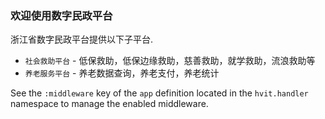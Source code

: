 
### 欢迎使用数字民政平台

浙江省数字民政平台提供以下子平台.

* `社会救助平台` - 低保救助，低保边缘救助，慈善救助，就学救助，流浪救助等
* `养老服务平台` - 养老数据查询，养老支付，养老统计

See the `:middleware` key of the `app` definition located in the `hvit.handler` namespace to manage the enabled middleware.

